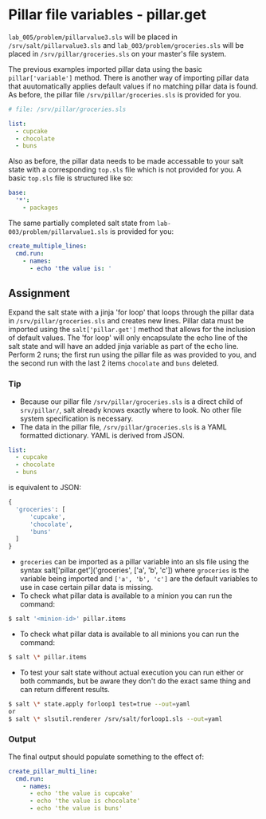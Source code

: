 # Pillar file variables - pillar.get
`lab_005/problem/pillarvalue3.sls` will be placed in `/srv/salt/pillarvalue3.sls` and `lab_003/problem/groceries.sls` will be placed in `/srv/pillar/groceries.sls` on your master's file system. 

The previous examples imported pillar data using the basic `pillar['variable']` method. There is another way of importing pillar data that auutomatically applies default values if no matching pillar data is found. As before, the pillar file `/srv/pillar/groceries.sls` is provided for you.
```YAML
# file: /srv/pillar/groceries.sls

list:
  - cupcake
  - chocolate
  - buns
```
Also as before, the pillar data needs to be made accessable to your salt state with a corresponding `top.sls` file which is not provided for you. A basic `top.sls` file is structured like so:
```YAML
base:
  '*':
    - packages
```
The same partially completed salt state from `lab-003/problem/pillarvalue1.sls` is provided for you:
```YAML
create_multiple_lines:
  cmd.run:
    - names:
      - echo 'the value is: '
```

## Assignment
Expand the salt state with a jinja 'for loop' that loops through the pillar data in `/srv/pillar/groceries.sls` and creates new lines. Pillar data must be imported using the `salt['pillar.get']` method that allows for the inclusion of default values. The 'for loop' will only encapsulate the echo line of the salt state and will have an added jinja variable as part of the echo line. Perform 2 runs; the first run using the pillar file as was provided to you, and the second run with the last 2 items `chocolate` and `buns` deleted. 


### Tip
- Because our pillar file `/srv/pillar/groceries.sls` is a direct child of `srv/pillar/`, salt already knows exactly where to look. No other file system specification is necessary.  
- The data in the pillar file, `/srv/pillar/groceries.sls` is a YAML formatted dictionary. YAML is derived from JSON.
```YAML
list:
  - cupcake
  - chocolate
  - buns
```
is equivalent to JSON:
```PYTHON
{
  'groceries': [
      'cupcake',
      'chocolate',
      'buns'
  ]
}
```
- `groceries` can be imported as a pillar variable into an sls file using the syntax salt['pillar.get']('groceries', ['a', 'b', 'c']) where `groceries` is the variable being imported and `['a', 'b', 'c']` are the default variables to use in case certain pillar data is missing. 
- To check what pillar data is available to a minion you can run the command:
```BASH
$ salt '<minion-id>' pillar.items
```
- To check what pillar data is available to all minions you can run the command:
```BASH
$ salt \* pillar.items
```
- To test your salt state without actual execution you can run either or both commands, but be aware they don't do the exact same thing and can return different results.
```BASH
$ salt \* state.apply forloop1 test=true --out=yaml
or
$ salt \* slsutil.renderer /srv/salt/forloop1.sls --out=yaml
```

### Output
The final output should populate something to the effect of:
```YAML
create_pillar_multi_line:
  cmd.run:
    - names:
      - echo 'the value is cupcake'
      - echo 'the value is chocolate'
      - echo 'the value is buns'
```
